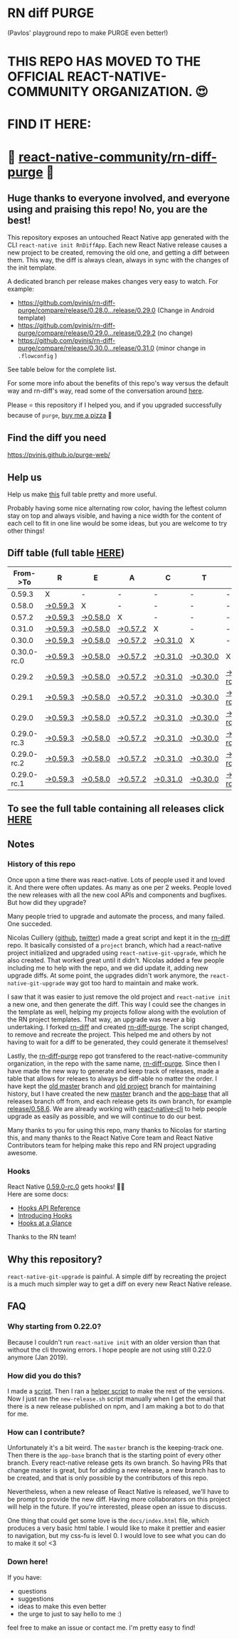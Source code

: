 # RN diff PURGE
(Pavlos' playground repo to make PURGE even better!)

# THIS REPO HAS MOVED TO THE OFFICIAL REACT-NATIVE-COMMUNITY ORGANIZATION. 😍
# FIND IT HERE:  
# 💪 [react-native-community/rn-diff-purge](https://github.com/react-native-community/rn-diff-purge) 🎉
## Huge thanks to everyone involved, and everyone using and praising this repo! No, you are the best!

This repository exposes an untouched React Native app generated with the CLI
`react-native init RnDiffApp`. Each new React Native release causes a new project to be created, removing the old one, and getting a diff between them. This way, the diff is always clean, always in sync with the changes of the init template.

A dedicated branch per release makes changes very easy
to watch. For example:

* https://github.com/pvinis/rn-diff-purge/compare/release/0.28.0...release/0.29.0
(Change in Android template)
* https://github.com/pvinis/rn-diff-purge/compare/release/0.29.0...release/0.29.2
(no change)
* https://github.com/pvinis/rn-diff-purge/compare/release/0.30.0...release/0.31.0
(minor change in `.flowconfig` )

See table below for the complete list.

For some more info about the benefits of this repo's way versus the default way and rn-diff's way, read some of the conversation around [here](https://github.com/react-native-community/discussions-and-proposals/issues/68#issuecomment-452227478).

Please :star: this repository if I helped you, and if you upgraded successfully because of `purge`, [buy me a pizza](https://www.buymeacoffee.com/DGWwHVZ4s) :pizza:

## Find the diff you need
https://pvinis.github.io/purge-web/

## Help us
Help us make [this](https://pvinis.github.io/rn-diff-purge) full table pretty and more useful.

Probably having some nice alternating row color, having the leftest column stay on top and always visible, and having a nice width for the content of each cell to fit in one line would be some ideas, but you are welcome to try other things!

## Diff table (full table [HERE](https://pvinis.github.io/rn-diff-purge))

| From->To    | R                                                                                               | E                                                                                               | A                                                                                               | C                                                                                               | T                                                                                               |                                                                                                           | N                                                                                               | A                                                                                               | T                                                                                               | I                                                                                                         | V                                                                                                         | E   |
| ----------- | ----------------------------------------------------------------------------------------------- | ----------------------------------------------------------------------------------------------- | ----------------------------------------------------------------------------------------------- | ----------------------------------------------------------------------------------------------- | ----------------------------------------------------------------------------------------------- | --------------------------------------------------------------------------------------------------------- | ----------------------------------------------------------------------------------------------- | ----------------------------------------------------------------------------------------------- | ----------------------------------------------------------------------------------------------- | --------------------------------------------------------------------------------------------------------- | --------------------------------------------------------------------------------------------------------- | --- |
| 0.59.3      | X                                                                                               | -                                                                                               | -                                                                                               | -                                                                                               | -                                                                                               | -                                                                                                         | -                                                                                               | -                                                                                               | -                                                                                               | -                                                                                                         | -                                                                                                         | -   |
| 0.58.0      | [->0.59.3](https://github.com/pvinis/rn-diff-purge/compare/release/0.58.0..release/0.59.3)      | X                                                                                               | -                                                                                               | -                                                                                               | -                                                                                               | -                                                                                                         | -                                                                                               | -                                                                                               | -                                                                                               | -                                                                                                         | -                                                                                                         | -   |
| 0.57.2      | [->0.59.3](https://github.com/pvinis/rn-diff-purge/compare/release/0.57.2..release/0.59.3)      | [->0.58.0](https://github.com/pvinis/rn-diff-purge/compare/release/0.57.2..release/0.58.0)      | X                                                                                               | -                                                                                               | -                                                                                               | -                                                                                                         | -                                                                                               | -                                                                                               | -                                                                                               | -                                                                                                         | -                                                                                                         | -   |
| 0.31.0      | [->0.59.3](https://github.com/pvinis/rn-diff-purge/compare/release/0.31.0..release/0.59.3)      | [->0.58.0](https://github.com/pvinis/rn-diff-purge/compare/release/0.31.0..release/0.58.0)      | [->0.57.2](https://github.com/pvinis/rn-diff-purge/compare/release/0.31.0..release/0.57.2)      | X                                                                                               | -                                                                                               | -                                                                                                         | -                                                                                               | -                                                                                               | -                                                                                               | -                                                                                                         | -                                                                                                         | -   |
| 0.30.0      | [->0.59.3](https://github.com/pvinis/rn-diff-purge/compare/release/0.30.0..release/0.59.3)      | [->0.58.0](https://github.com/pvinis/rn-diff-purge/compare/release/0.30.0..release/0.58.0)      | [->0.57.2](https://github.com/pvinis/rn-diff-purge/compare/release/0.30.0..release/0.57.2)      | [->0.31.0](https://github.com/pvinis/rn-diff-purge/compare/release/0.30.0..release/0.31.0)      | X                                                                                               | -                                                                                                         | -                                                                                               | -                                                                                               | -                                                                                               | -                                                                                                         | -                                                                                                         | -   |
| 0.30.0-rc.0 | [->0.59.3](https://github.com/pvinis/rn-diff-purge/compare/release/0.30.0-rc.0..release/0.59.3) | [->0.58.0](https://github.com/pvinis/rn-diff-purge/compare/release/0.30.0-rc.0..release/0.58.0) | [->0.57.2](https://github.com/pvinis/rn-diff-purge/compare/release/0.30.0-rc.0..release/0.57.2) | [->0.31.0](https://github.com/pvinis/rn-diff-purge/compare/release/0.30.0-rc.0..release/0.31.0) | [->0.30.0](https://github.com/pvinis/rn-diff-purge/compare/release/0.30.0-rc.0..release/0.30.0) | X                                                                                                         | -                                                                                               | -                                                                                               | -                                                                                               | -                                                                                                         | -                                                                                                         | -   |
| 0.29.2      | [->0.59.3](https://github.com/pvinis/rn-diff-purge/compare/release/0.29.2..release/0.59.3)      | [->0.58.0](https://github.com/pvinis/rn-diff-purge/compare/release/0.29.2..release/0.58.0)      | [->0.57.2](https://github.com/pvinis/rn-diff-purge/compare/release/0.29.2..release/0.57.2)      | [->0.31.0](https://github.com/pvinis/rn-diff-purge/compare/release/0.29.2..release/0.31.0)      | [->0.30.0](https://github.com/pvinis/rn-diff-purge/compare/release/0.29.2..release/0.30.0)      | [->0.30.0-rc.0](https://github.com/pvinis/rn-diff-purge/compare/release/0.29.2..release/0.30.0-rc.0)      | X                                                                                               | -                                                                                               | -                                                                                               | -                                                                                                         | -                                                                                                         | -   |
| 0.29.1      | [->0.59.3](https://github.com/pvinis/rn-diff-purge/compare/release/0.29.1..release/0.59.3)      | [->0.58.0](https://github.com/pvinis/rn-diff-purge/compare/release/0.29.1..release/0.58.0)      | [->0.57.2](https://github.com/pvinis/rn-diff-purge/compare/release/0.29.1..release/0.57.2)      | [->0.31.0](https://github.com/pvinis/rn-diff-purge/compare/release/0.29.1..release/0.31.0)      | [->0.30.0](https://github.com/pvinis/rn-diff-purge/compare/release/0.29.1..release/0.30.0)      | [->0.30.0-rc.0](https://github.com/pvinis/rn-diff-purge/compare/release/0.29.1..release/0.30.0-rc.0)      | [->0.29.2](https://github.com/pvinis/rn-diff-purge/compare/release/0.29.1..release/0.29.2)      | X                                                                                               | -                                                                                               | -                                                                                                         | -                                                                                                         | -   |
| 0.29.0      | [->0.59.3](https://github.com/pvinis/rn-diff-purge/compare/release/0.29.0..release/0.59.3)      | [->0.58.0](https://github.com/pvinis/rn-diff-purge/compare/release/0.29.0..release/0.58.0)      | [->0.57.2](https://github.com/pvinis/rn-diff-purge/compare/release/0.29.0..release/0.57.2)      | [->0.31.0](https://github.com/pvinis/rn-diff-purge/compare/release/0.29.0..release/0.31.0)      | [->0.30.0](https://github.com/pvinis/rn-diff-purge/compare/release/0.29.0..release/0.30.0)      | [->0.30.0-rc.0](https://github.com/pvinis/rn-diff-purge/compare/release/0.29.0..release/0.30.0-rc.0)      | [->0.29.2](https://github.com/pvinis/rn-diff-purge/compare/release/0.29.0..release/0.29.2)      | [->0.29.1](https://github.com/pvinis/rn-diff-purge/compare/release/0.29.0..release/0.29.1)      | X                                                                                               | -                                                                                                         | -                                                                                                         | -   |
| 0.29.0-rc.3 | [->0.59.3](https://github.com/pvinis/rn-diff-purge/compare/release/0.29.0-rc.3..release/0.59.3) | [->0.58.0](https://github.com/pvinis/rn-diff-purge/compare/release/0.29.0-rc.3..release/0.58.0) | [->0.57.2](https://github.com/pvinis/rn-diff-purge/compare/release/0.29.0-rc.3..release/0.57.2) | [->0.31.0](https://github.com/pvinis/rn-diff-purge/compare/release/0.29.0-rc.3..release/0.31.0) | [->0.30.0](https://github.com/pvinis/rn-diff-purge/compare/release/0.29.0-rc.3..release/0.30.0) | [->0.30.0-rc.0](https://github.com/pvinis/rn-diff-purge/compare/release/0.29.0-rc.3..release/0.30.0-rc.0) | [->0.29.2](https://github.com/pvinis/rn-diff-purge/compare/release/0.29.0-rc.3..release/0.29.2) | [->0.29.1](https://github.com/pvinis/rn-diff-purge/compare/release/0.29.0-rc.3..release/0.29.1) | [->0.29.0](https://github.com/pvinis/rn-diff-purge/compare/release/0.29.0-rc.3..release/0.29.0) | X                                                                                                         | -                                                                                                         | -   |
| 0.29.0-rc.2 | [->0.59.3](https://github.com/pvinis/rn-diff-purge/compare/release/0.29.0-rc.2..release/0.59.3) | [->0.58.0](https://github.com/pvinis/rn-diff-purge/compare/release/0.29.0-rc.2..release/0.58.0) | [->0.57.2](https://github.com/pvinis/rn-diff-purge/compare/release/0.29.0-rc.2..release/0.57.2) | [->0.31.0](https://github.com/pvinis/rn-diff-purge/compare/release/0.29.0-rc.2..release/0.31.0) | [->0.30.0](https://github.com/pvinis/rn-diff-purge/compare/release/0.29.0-rc.2..release/0.30.0) | [->0.30.0-rc.0](https://github.com/pvinis/rn-diff-purge/compare/release/0.29.0-rc.2..release/0.30.0-rc.0) | [->0.29.2](https://github.com/pvinis/rn-diff-purge/compare/release/0.29.0-rc.2..release/0.29.2) | [->0.29.1](https://github.com/pvinis/rn-diff-purge/compare/release/0.29.0-rc.2..release/0.29.1) | [->0.29.0](https://github.com/pvinis/rn-diff-purge/compare/release/0.29.0-rc.2..release/0.29.0) | [->0.29.0-rc.3](https://github.com/pvinis/rn-diff-purge/compare/release/0.29.0-rc.2..release/0.29.0-rc.3) | X                                                                                                         | -   |
| 0.29.0-rc.1 | [->0.59.3](https://github.com/pvinis/rn-diff-purge/compare/release/0.29.0-rc.1..release/0.59.3) | [->0.58.0](https://github.com/pvinis/rn-diff-purge/compare/release/0.29.0-rc.1..release/0.58.0) | [->0.57.2](https://github.com/pvinis/rn-diff-purge/compare/release/0.29.0-rc.1..release/0.57.2) | [->0.31.0](https://github.com/pvinis/rn-diff-purge/compare/release/0.29.0-rc.1..release/0.31.0) | [->0.30.0](https://github.com/pvinis/rn-diff-purge/compare/release/0.29.0-rc.1..release/0.30.0) | [->0.30.0-rc.0](https://github.com/pvinis/rn-diff-purge/compare/release/0.29.0-rc.1..release/0.30.0-rc.0) | [->0.29.2](https://github.com/pvinis/rn-diff-purge/compare/release/0.29.0-rc.1..release/0.29.2) | [->0.29.1](https://github.com/pvinis/rn-diff-purge/compare/release/0.29.0-rc.1..release/0.29.1) | [->0.29.0](https://github.com/pvinis/rn-diff-purge/compare/release/0.29.0-rc.1..release/0.29.0) | [->0.29.0-rc.3](https://github.com/pvinis/rn-diff-purge/compare/release/0.29.0-rc.1..release/0.29.0-rc.3) | [->0.29.0-rc.2](https://github.com/pvinis/rn-diff-purge/compare/release/0.29.0-rc.1..release/0.29.0-rc.2) | X   |

## To see the full table containing all releases click [HERE](https://pvinis.github.io/rn-diff-purge)

## Notes

### History of this repo

Once upon a time there was react-native. Lots of people used it and loved it. And there were often updates. As many as one per 2 weeks. People loved the new releases with all the new cool APIs and components and bugfixes. But how did they upgrade?

Many people tried to upgrade and automate the process, and many failed. One succeded.

Nicolas Cuillery ([github](https://github.com/ncuillery), [twitter](https://twitter.com/ncuillery)) made a great script and kept it in the [rn-diff](https://github.com/ncuillery/rn-diff) repo. It basically consisted of a `project` branch, which had a react-native project initialized and upgraded using `react-native-git-upgrade`, which he also created. That worked great until it didn't. Nicolas added a few people including me to help with the repo, and we did update it, adding new upgrade diffs. At some point, the upgrades didn't work anymore, the `react-native-git-upgrade` way got too hard to maintain and make work.

I saw that it was easier to just remove the old project and `react-native init` a new one, and then generate the diff. This way I could see the changes in the template as well, helping my projects follow along with the evolution of the RN project templates. That way, an upgrade was never a big undertaking. I forked [rn-diff](https://github.com/ncuillery/rn-diff) and created [rn-diff-purge](https://github.com/pvinis/rn-diff-purge). The script changed, to remove and recreate the project. This helped me and others by not having to wait for a diff to be generated, they could generate it themselves!

Lastly, the [rn-diff-purge](https://github.com/pvinis/rn-diff-purge) repo got transfered to the react-native-community organization, in the repo with the same name, [rn-diff-purge](https://github.com/react-native-community/rn-diff-purge). Since then I have made the new way to generate and keep track of releases, made a table that allows for releaes to always be diff-able no matter the order. I have kept the [old master](https://github.com/pvinis/rn-diff-purge/tree/old/master) branch and [old project](https://github.com/pvinis/rn-diff-purge/tree/old/project) branch for maintaining history, but I have created the new [master](https://github.com/pvinis/rn-diff-purge/tree/master) branch and the [app-base](https://github.com/pvinis/rn-diff-purge/tree/app-base) that all releases branch off from, and each release gets its own branch, for example [release/0.58.6](https://github.com/pvinis/rn-diff-purge/tree/release/0.58.6). We are already working with [react-native-cli](https://github.com/react-native-community/react-native-cli) to help people upgrade as easily as possible, and we will continue to do our best.

Many thanks to you for using this repo, many thanks to Nicolas for starting this, and many thanks to the React Native Core team and React Native Contributors team for helping make this repo and RN project upgrading awesome.

### Hooks
React Native [0.59.0-rc.0](https://github.com/pvinis/rn-diff-purge#version-changes) gets hooks! 🎉🥳  
Here are some docs:
- [Hooks API Reference](https://reactjs.org/docs/hooks-reference.html)
- [Introducing Hooks](https://reactjs.org/docs/hooks-intro.html)
- [Hooks at a Glance](https://reactjs.org/docs/hooks-overview.html)

Thanks to the RN team!

## Why this repository?
`react-native-git-upgrade` is painful. A simple diff by recreating the project is a much much simpler way to get a diff on every new React Native release.

## FAQ

### Why starting from 0.22.0?

Because I couldn't run `react-native init` with an older version than that without the cli throwing errors. I hope people are not using still 0.22.0 anymore (Jan 2019).

### How did you do this?

I made a [script](https://github.com/pvinis/rn-diff-purge/blob/master/new-release.sh). Then I ran a [helper script](https://github.com/pvinis/rn-diff-purge/blob/master/new-release.sh) to make the rest of the versions.
Now I just ran the `new-release.sh` script manually when I get the email that there is a new release published on npm, and I am making a bot to do that for me.

### How can I contribute?

Unfortunately it's a bit weird. The `master` branch is the keeping-track one. Then there is the `app-base` branch that is the starting point of every other branch. Every react-native release gets its own branch. So having PRs that change master is great, but for adding a new release, a new branch has to be created, and that is only possible by the contributors of this repo.

Nevertheless, when a new release of React Native is released, we'll have to be prompt to provide
the new diff. Having more collaborators on this project will help in the future. If you're interested, please open an issue to discuss.

One thing that could get some love is the `docs/index.html` file, which produces a very basic html table. I would like to make it prettier and easier to navigation, but my css-fu is level 0. I would love to see what you can do to make it so! <3

### Down here!

If you have: 
- questions
- suggestions
- ideas to make this even better
- the urge to just to say hello to me :)

feel free to make an issue or contact me. I'm pretty easy to find!
